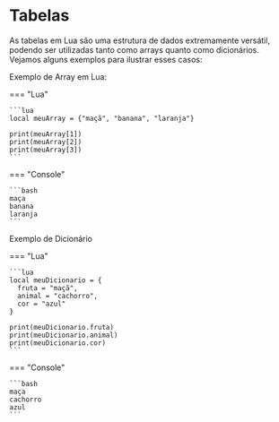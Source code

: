 # Tabelas

As tabelas em Lua são uma estrutura de dados extremamente versátil,
podendo ser utilizadas tanto como arrays quanto como dicionários.
Vejamos alguns exemplos para ilustrar esses casos:

Exemplo de Array em Lua:

=== "Lua"

    ```lua
    local meuArray = {"maçã", "banana", "laranja"}

    print(meuArray[1])
    print(meuArray[2])
    print(meuArray[3])
    ```

=== "Console"

    ```bash
    maça
    banana
    laranja
    ```

Exemplo de Dicionário

=== "Lua"

    ```lua
    local meuDicionario = {
      fruta = "maçã",
      animal = "cachorro",
      cor = "azul"
    }

    print(meuDicionario.fruta)
    print(meuDicionario.animal)
    print(meuDicionario.cor)
    ```

=== "Console"

    ```bash
    maça
    cachorro
    azul
    ```
